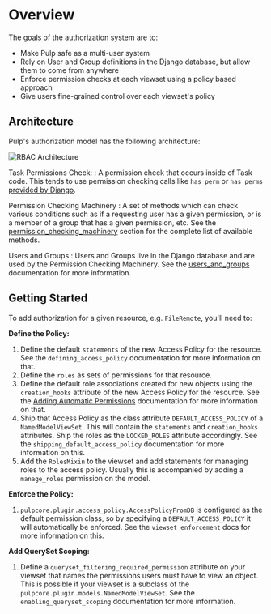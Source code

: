 # Overview

The goals of the authorization system are to:

- Make Pulp safe as a multi-user system
- Rely on User and Group definitions in the Django database, but allow them to come from anywhere
- Enforce permission checks at each viewset using a policy based approach
- Give users fine-grained control over each viewset's policy

## Architecture

Pulp's authorization model has the following architecture:

![RBAC Architecture](site:pulpcore/docs/assets/images/rbac_architecture.png)

Task Permissions Check:
:  A permission check that occurs inside of Task code. This tends to use
   permission checking calls like `has_perm` or `has_perms`
   [provided by Django](https://docs.djangoproject.com/en/4.2/ref/contrib/auth/#django.contrib.auth.models.User.has_perm).

Permission Checking Machinery
: A set of methods which can check various conditions such as if a
  requesting user has a given permission, or is a member of a group that has a given permission,
  etc. See the [permission_checking_machinery](site:pulpcore/docs/dev/learn/rbac/permissions/) section for the complete list of available
  methods.

Users and Groups
: Users and Groups live in the Django database and are used by the Permission Checking Machinery.
  See the [users_and_groups](site:pulpcore/docs/dev/learn/rbac/users_groups/) documentation for more information.


## Getting Started

To add authorization for a given resource, e.g. `FileRemote`, you'll need to:

**Define the Policy:**

1. Define the default `statements` of the new Access Policy for the resource. See the
   `defining_access_policy` documentation for more information on that.
2. Define the `roles` as sets of permissions for that resource.
3. Define the default role associations created for new objects using the `creation_hooks`
   attribute of the new Access Policy for the resource. See the
   [Adding Automatic Permissions](site:pulpcore/docs/dev/learn/rbac/adding_automatic_permissions/)
   documentation for more information on that.
4. Ship that Access Policy as the class attribute `DEFAULT_ACCESS_POLICY` of a
   `NamedModelViewSet`. This will contain the `statements` and `creation_hooks` attributes.
   Ship the roles as the `LOCKED_ROLES` attribute accordingly. See the
   `shipping_default_access_policy` documentation for more information on this.
5. Add the `RolesMixin` to the viewset and add statements for managing roles to the access
   policy. Usually this is accompanied by adding a `manage_roles` permission on the model.

**Enforce the Policy:**

1. `pulpcore.plugin.access_policy.AccessPolicyFromDB` is configured as the default permission
   class, so by specifying a `DEFAULT_ACCESS_POLICY` it will automatically be enforced. See the
   `viewset_enforcement` docs for more information on this.

**Add QuerySet Scoping:**

1. Define a `queryset_filtering_required_permission` attribute on your viewset that names the
   permissions users must have to view an object. This is possible if your viewset is a subclass of
   the `pulpcore.plugin.models.NamedModelViewSet`. See the `enabling_queryset_scoping`
   documentation for more information.
